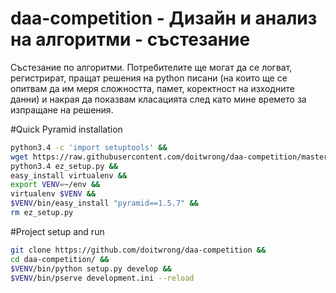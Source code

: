 # daa-competition - Дизайн и анализ на алгоритми - състезание

Състезание по алгоритми.
Потребителите ще могат да се логват, регистрират, пращат решения
на python писани (на които ще се опитвам да им меря сложността, памет,
коректност на изходните данни) и накрая да показвам класацията след като
мине времето за изпращане на решения.

#Quick Pyramid installation

```bash
python3.4 -c 'import setuptools' &&
wget https://raw.githubusercontent.com/doitwrong/daa-competition/master/requirements/ez_setup.py &&
python3.4 ez_setup.py &&
easy_install virtualenv &&
export VENV=~/env &&
virtualenv $VENV &&
$VENV/bin/easy_install "pyramid==1.5.7" &&
rm ez_setup.py

```

#Project setup and run

```bash
git clone https://github.com/doitwrong/daa-competition &&
cd daa-competition/ &&
$VENV/bin/python setup.py develop &&
$VENV/bin/pserve development.ini --reload

```